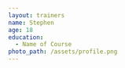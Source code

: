 ```yaml
---
layout: trainers
name: Stephen
age: 18
education:
  - Name of Course
photo_path: /assets/profile.png
---
```

